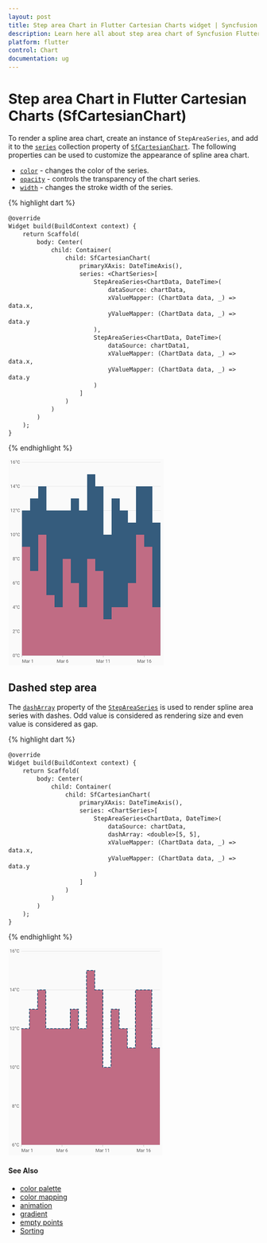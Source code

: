 ```yaml
---
layout: post
title: Step area Chart in Flutter Cartesian Charts widget | Syncfusion 
description: Learn here all about step area chart of Syncfusion Flutter Cartesian Charts (SfCartesianChart) widget and more.
platform: flutter
control: Chart
documentation: ug
---
```


# Step area Chart in Flutter Cartesian Charts (SfCartesianChart)

To render a spline area chart, create an instance of `StepAreaSeries`, and add it to the [`series`](https://pub.dev/documentation/syncfusion_flutter_charts/latest/charts/SfCartesianChart/series.html) collection property of [`SfCartesianChart`](https://pub.dev/documentation/syncfusion_flutter_charts/latest/charts/SfCartesianChart/SfCartesianChart.html). The following properties can be used to customize the appearance of spline area chart.

* [`color`](https://pub.dev/documentation/syncfusion_flutter_charts/latest/charts/CartesianSeries/color.html) - changes the color of the series.
* [`opacity`](https://pub.dev/documentation/syncfusion_flutter_charts/latest/charts/CartesianSeries/opacity.html) - controls the transparency of the chart series.
* [`width`](https://pub.dev/documentation/syncfusion_flutter_charts/latest/charts/CartesianSeries/width.html) - changes the stroke width of the series.

{% highlight dart %} 

    @override
    Widget build(BuildContext context) {
        return Scaffold(
            body: Center(
                child: Container(
                    child: SfCartesianChart(
                        primaryXAxis: DateTimeAxis(),
                        series: <ChartSeries>[
                            StepAreaSeries<ChartData, DateTime>(
                                dataSource: chartData,
                                xValueMapper: (ChartData data, _) => data.x,
                                yValueMapper: (ChartData data, _) => data.y
                            ),
                            StepAreaSeries<ChartData, DateTime>(
                                dataSource: chartData1,
                                xValueMapper: (ChartData data, _) => data.x,
                                yValueMapper: (ChartData data, _) => data.y
                            )
                        ]
                    )
                )
            )
        );
    }

{% endhighlight %}

![Step area chart](cartesian-chart-types-images/step_area.png)

## Dashed step area

The [`dashArray`](https://pub.dev/documentation/syncfusion_flutter_charts/latest/charts/CartesianSeries/dashArray.html) property of the [`StepAreaSeries`](https://pub.dev/documentation/syncfusion_flutter_charts/latest/charts/StepAreaSeries-class.html) is used to render spline area series with dashes. Odd value is considered as rendering size and even value is considered as gap.

{% highlight dart %} 
    
    @override
    Widget build(BuildContext context) {
        return Scaffold(
            body: Center(
                child: Container(
                    child: SfCartesianChart(
                        primaryXAxis: DateTimeAxis(),
                        series: <ChartSeries>[
                            StepAreaSeries<ChartData, DateTime>(
                                dataSource: chartData,
                                dashArray: <double>[5, 5],
                                xValueMapper: (ChartData data, _) => data.x,
                                yValueMapper: (ChartData data, _) => data.y
                            )
                        ]
                    )
                )
            )
        );
    }

{% endhighlight %}

![Dashed step area chart](cartesian-chart-types-images/step_area_dashed.png)

#### See Also

 * [color palette](./cartesian-charts/series-customization#color-palette) 
 * [color mapping](./cartesian-charts/series-customization#color-mapping-for-data-points)
 * [animation](./cartesian-charts/series-customization#animation)
 * [gradient](./cartesian-charts/series-customization#gradient-fill)
 * [empty points](./cartesian-charts/series-customization#empty-points)
 * [Sorting](./cartesian-charts/series-customization##sorting) 